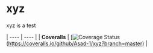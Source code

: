 # xyz
xyz is a test

| ---- | ---- |
| **Coveralls** | [![Coverage Status](https://coveralls.io/repos/github/Asad-1/xyz/badge.svg?branch=master)  (https://coveralls.io/github/Asad-1/xyz?branch=master) |
